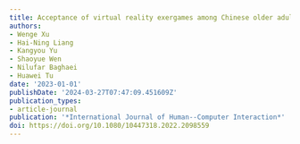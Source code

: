 ```yaml
---
title: Acceptance of virtual reality exergames among Chinese older adults
authors:
- Wenge Xu
- Hai-Ning Liang
- Kangyou Yu
- Shaoyue Wen
- Nilufar Baghaei
- Huawei Tu
date: '2023-01-01'
publishDate: '2024-03-27T07:47:09.451609Z'
publication_types:
- article-journal
publication: '*International Journal of Human--Computer Interaction*'
doi: https://doi.org/10.1080/10447318.2022.2098559
---
```


